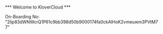 *** Welcome to KloverCloud ***

On-Boarding No: &#34;2lip83dWNWcrQ1P61c9bb398d50b9000174fa0ckAIHoK2vmeuwm3PVtM77&#34;

